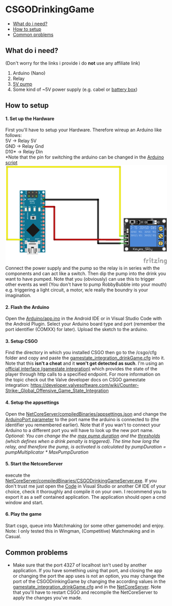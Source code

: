 # CSGODrinkingGame
- [What do i need?](#what-do-i-need)
- [How to setup](#how-to-setup)
- [Common problems](#common-problems)

## What do i need?
(Don't worry for the links i provide i do **not** use any affiliate link)
1. Arduino (Nano)
1. Relay
1. [5V pump](https://www.amazon.de/gp/product/B07PNDTVS2/ref=ppx_yo_dt_b_asin_title_o00_s00?ie=UTF8&psc=1)
1. Some kind of ~5V power supply (e.g. cabel or [battery box](https://www.amazon.de/gp/product/B0761VJMJJ/ref=ppx_yo_dt_b_asin_title_o08_s00?ie=UTF8&th=1))

## How to setup
#### 1. Set up the Hardware  
First you'll have to setup your Hardware. Therefore wireup an Arduino like follows:  
5V -> Relay 5V  
GND -> Relay Gnd  
D10* -> Relay Din  
&ast;Note that the pin for switching the arduino can be changed in the [Arduino script](https://github.com/MichaMican/CSGODrinkingGame/blob/daab39e428640dde0b8050e324d377751ba78d10/Arduino/app.ino#L1)
![circuit diagram](https://github.com/MichaMican/CSGODrinkingGame/blob/master/circuitDiagram.png?raw=true)
Connect the power supply and the pump so the relay is in series with the components and can act like a switch. Then dip the pump into the drink you want to have pumped. Note that you (obviously) can use this to trigger other events as well (You don't have to pump RobbyBubble into your mouth) e.g. triggering a light circuit, a motor, w/e really the boundry is your imagination.  
#### 2. Flash the Arduino  
Open the [Arduino/app.ino](https://github.com/MichaMican/CSGODrinkingGame/blob/master/Arduino/app.ino) in the Android IDE or in Visual Studio Code with the Android Plugin. Select your Arduino board type and port (remember the port identifier (COMXX) for later). Upload the sketch to the arduino.
#### 3. Setup CSGO  
Find the directory in which you installed CSGO then go to the /csgo/cfg folder and copy and paste the [gamestate_integration_drinkGame.cfg](https://github.com/MichaMican/CSGODrinkingGame/blob/master/gamestate_integration_drinkGame.cfg) into it.  
Note that this **isn't a cheat** and it **won't get detected as such**. I'm using an [official interface (gamestate integration)](https://developer.valvesoftware.com/wiki/Counter-Strike:_Global_Offensive_Game_State_Integration) which provides the state of the player through http calls to a specified endpoint. For more information on the topic check out the Valve developer docs on CSGO gamestate integration: https://developer.valvesoftware.com/wiki/Counter-Strike:_Global_Offensive_Game_State_Integration
#### 4. Setup the appsettings    
Open the [NetCoreServer/compiledBinaries/appsettings.json](https://github.com/MichaMican/CSGODrinkingGame/blob/master/NetCoreServer/compiledBinaries/appsettings.json) and change the [ArduinoPort parameter](https://github.com/MichaMican/CSGODrinkingGame/blob/daab39e428640dde0b8050e324d377751ba78d10/NetCoreServer/compiledBinaries/appsettings.json#L10) to the port name the arduino is connected to (the identifier you remembered earlier). Note that if you wan't to connect your Arduino to a different port you will have to look up the new port name.  
*Optional: You can change the the [max pump duration](https://github.com/MichaMican/CSGODrinkingGame/blob/daab39e428640dde0b8050e324d377751ba78d10/NetCoreServer/compiledBinaries/appsettings.json#L25) and the [thresholds](https://github.com/MichaMican/CSGODrinkingGame/blob/daab39e428640dde0b8050e324d377751ba78d10/NetCoreServer/compiledBinaries/appsettings.json#L11) (which defines when a drink penalty is triggered). The time how long the relay, and therefore the pump, is activated is calculated by pumpDuration = pumpMultiplicator &ast; MaxPumpDuration*  
#### 5. Start the NetcoreServer  
execute the [NetCoreServer/compiledBinaries/CSGODrinkingGameServer.exe](https://github.com/MichaMican/CSGODrinkingGame/blob/master/NetCoreServer/compiledBinaries/CSGODrinkingGameServer.exe). If you don't trust me just open the [Code](https://github.com/MichaMican/CSGODrinkingGame/tree/master/NetCoreServer/CSGODrinkingGameServer) in Visual Studio or another C# IDE of your choice, check it 
thoroughly and compile it on your own. I recommend you to export it as a self contained application.
The application should open a cmd window and start.
#### 6. Play the game  
  Start csgo, queue into Matchmaking (or some other gamemode) and enjoy. Note: I only tested this in Wingman, (Competitive) Matchmaking and in Casual.

## Common problems
- Make sure that the port 4327 of localhost isn't used by another application. If you have something using that port, and closing the app or changing the port the app uses is not an option, you may change the port of the CSGODrinkingGame by changing the according values in the [gamestate_integration_drinkGame.cfg](https://github.com/MichaMican/CSGODrinkingGame/blob/daab39e428640dde0b8050e324d377751ba78d10/gamestate_integration_drinkGame.cfg#L3) and in the [NetCoreServer](https://github.com/MichaMican/CSGODrinkingGame/blob/daab39e428640dde0b8050e324d377751ba78d10/NetCoreServer/CSGODrinkingGameServer/Program.cs#L24). Note that you'll have to restart CSGO and recompile the NetCoreServer to apply the changes you've made.
